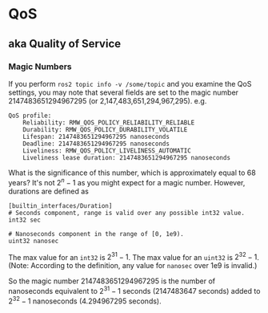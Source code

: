 # QoS
## aka Quality of Service

### Magic Numbers

If you perform `ros2 topic info -v /some/topic` and you examine the QoS settings, you may note that several fields are set to the magic number 2147483651294967295 (or 2,147,483,651,294,967,295). e.g. 

    QoS profile:
        Reliability: RMW_QOS_POLICY_RELIABILITY_RELIABLE
        Durability: RMW_QOS_POLICY_DURABILITY_VOLATILE
        Lifespan: 2147483651294967295 nanoseconds
        Deadline: 2147483651294967295 nanoseconds
        Liveliness: RMW_QOS_POLICY_LIVELINESS_AUTOMATIC
        Liveliness lease duration: 2147483651294967295 nanoseconds

What is the significance of this number, which is approximately equal to 68 years? It's not $2^n - 1$ as you might expect for a magic number. However, durations are defined as 

    [builtin_interfaces/Duration]
    # Seconds component, range is valid over any possible int32 value.
    int32 sec

    # Nanoseconds component in the range of [0, 1e9).
    uint32 nanosec

The max value for an `int32` is $2^31 - 1$. The max value for an `uint32` is $2^32 - 1$. (Note: According to the definition, any value for `nanosec` over 1e9 is invalid.)

So the magic number 2147483651294967295 is the number of nanoseconds equivalent to $2^31 -1$ seconds ($2147483647$ seconds) added to $2^32 - 1$ nanoseconds ($4.294967295$ seconds). 